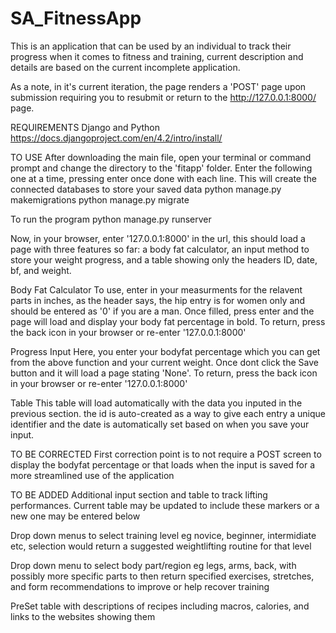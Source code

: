 # SA_FitnessApp
This is an application that can be used by an individual to track their progress when it comes to fitness and training, current description and details are based on the current incomplete application.

As a note, in it's current iteration, the page renders a 'POST' page upon submission requiring you to resubmit or return to the http://127.0.0.1:8000/ page. 

REQUIREMENTS
  Django and Python
    https://docs.djangoproject.com/en/4.2/intro/install/

TO USE
  After downloading the main file, open your terminal or command prompt and change the directory to the 'fitapp' folder.
    Enter the following one at a time, pressing enter once done with each line. This will create the connected databases to store your saved data
        python manage.py makemigrations
        python manage.py migrate

  To run the program
    python manage.py runserver

  Now, in your browser, enter '127.0.0.1:8000' in the url, this should load a page with three features so far: a body fat calculator, an input method to store your weight progress, and a table showing only the headers ID, date, bf, and weight.

  Body Fat Calculator
    To use, enter in your measurments for the relavent parts in inches, as the header says, the hip entry is for women only and should be entered as '0' if you are a man.
    Once filled, press enter and the page will load and display your body fat percentage in bold.
    To return, press the back icon in your browser or re-enter '127.0.0.1:8000'

  Progress Input
    Here, you enter your bodyfat percentage which you can get from the above function and your current weight. Once dont click the Save button and it will load a page stating 'None'. To return, press the back icon in your browser or re-enter '127.0.0.1:8000'

  Table
    This table will load automatically with the data you inputed in the previous section. the id is auto-created as a way to give each entry a unique identifier and the date is automatically set based on when you save your input. 



TO BE CORRECTED
  First correction point is to not require a POST screen to display the bodyfat percentage or that loads when the input is saved for a more streamlined use of the application

TO BE ADDED
  Additional input section and table to track lifting performances. Current table may be updated to include these markers or a new one may be entered below

  Drop down menus to select training level eg novice, beginner, intermidiate etc, selection would return a suggested weightlifting routine for that level

  Drop down menu to select body part/region eg legs, arms, back, with possibly more specific parts to then return specified exercises, stretches, and form recommendations to improve or help recover training

  PreSet table with descriptions of recipes including macros, calories, and links to the websites showing them

